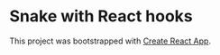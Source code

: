 # Snake with React hooks

This project was bootstrapped with [Create React App](https://github.com/facebook/create-react-app).
